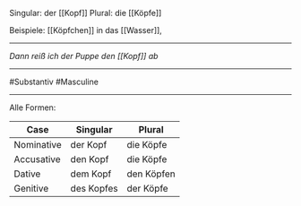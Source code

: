 Singular: der [[Kopf]]
Plural: die [[Köpfe]]

Beispiele:
[[Köpfchen]] in das [[Wasser]],

---
*Dann reiß ich der Puppe den [[Kopf]] ab*  

---

#Substantiv
#Masculine

---

Alle Formen:

| Case        | Singular          | Plural           |
|-------------|-------------------|------------------|
| Nominative  | der Kopf          | die Köpfe        |
| Accusative  | den Kopf          | die Köpfe        |
| Dative      | dem Kopf          | den Köpfen       |
| Genitive    | des Kopfes        | der Köpfe        |[[haupt]], [[pro Kopf]], [[Stirn]]